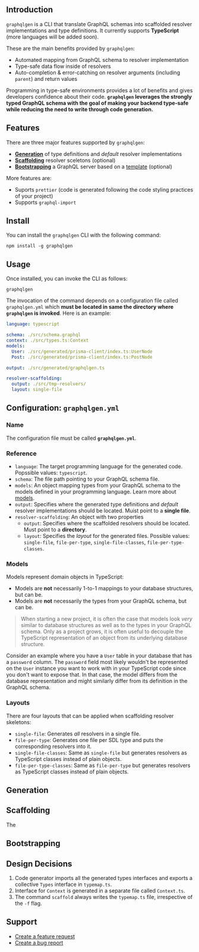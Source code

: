 ## Introduction

`graphqlgen` is a CLI that translate GraphQL schemas into scaffolded resolver implementations and type definitions. It currently supports **TypeScript** (more languages will be added soon). 

These are the main benefits provided by `graphqlgen`:

- Automated mapping from GraphQL schema to resolver implementation
- Type-safe data flow inside of resolvers
- Auto-completion & error-catching on resolver arguments (including `parent`) and return values 

Programming in type-safe environments provides a lot of benefits and gives developers confidence about their code. **`graphqlgen` leverages the strongly typed GraphQL schema with the goal of making your backend type-safe while reducing the need to write through code generation.**

## Features

There are three major features supported by `graphqlgen`:

- [**Generation**](#generation) of type definitions and _default_ resolver implementations
- [**Scaffolding**](#scaffolding) resolver sceletons (optional)
- [**Bootstrapping**](#bootstrapping) a GraphQL server based on a [template](packages/graphqlgen-templates/) (optional)

More features are:

- Suports `prettier` (code is generated following the code styling practices of your project)
- Supports `graphql-import`

## Install

You can install the `graphqlgen` CLI with the following command: 

```
npm install -g graphqlgen
```

## Usage

Once installed, you can invoke the CLI as follows:

```
graphqlgen
```

The invocation of the command depends on a configuration file called `graphqlgen.yml` which **must be located in same the directory where `graphqlgen` is invoked**. Here is an example:

```yml
language: typescript

schema: ./src/schema.graphql
context: ./src/types.ts:Context
models:
  User: ./src/generated/prisma-client/index.ts:UserNode
  Post: ./src/generated/prisma-client/index.ts:PostNode

output: ./src/generated/graphqlgen.ts

resolver-scaffolding:
  output: ./src/tmp-resolvers/
  layout: single-file
```

## Configuration: `graphqlgen.yml`

### Name

The configuration file must be called **`graphqlgen.yml`**.

### Reference

- `language`: The target programming language for the generated code. Popssible values: `typescript`.
- `schema`: The file path pointing to your GraphQL schema file.
- `models`: An object mapping types from your GraphQL schema to the models defined in your programming language. Learn more about [models](#models).
- `output`: Specifies where the generated type definitions and _default_ resolver implementations should be located. Muist point to a **single file**.
- `resolver-scaffolding`: An object with two properties
  - `output`: Specifies where the scaffolded resolvers should be located. Must point to a **directory**.
  - `layout`: Specifies the _layout_ for the generated files. Possible values: `single-file`, `file-per-type`, `single-file-classes`, `file-per-type-classes`. 

### Models

Models represent domain objects in TypeScript:

- Models are **not** necessarily 1-to-1 mappings to your database structures, but can be.
- Models are **not** necessarily the types from your GraphQL schema, but can be.

> When starting a new project, it is often the case that models look _very_ similar to database structures as well as to the types in your GraphQL schema. Only as a project grows, it is often useful to decouple the TypeScript representation of an object from its underlying database structure.

Consider an example where you have a `User` table in your database that has a `password` column. The `password` field most likely wouldn't be represented on the `User` instance you want to work with in your TypeScript code since you don't want to expose that. In that case, the model differs from the database representation and might similarly differ from its definition in the GraphQL schema.

### Layouts

There are four layouts that can be applied when scaffolding resolver skeletons:

- `single-file`: Generates _all_ resolvers in a single file.
- `file-per-type`: Generates one file per SDL type and puts the corresponding resolvers into it. 
- `single-file-classes`: Same as `single-file` but generates resolvers as TypeScript classes instead of plain objects.
- `file-per-type-classes`: Same as `file-per-type` but generates resolvers as TypeScript classes instead of plain objects.

## Generation

## Scaffolding

The 

## Bootstrapping

## Design Decisions

1. Code generator imports all the generated types interfaces and exports a collective `Types` interface in `typemap.ts`.
1. Interface for `Context` is generated in a separate file called `Context.ts`.
1. The command `scaffold` always writes the `typemap.ts` file, irrespective of the `-f` flag.

## Support

- [Create a feature request](https://github.com/prisma/graphql-resolver-codegen/issues/new?template=feature_request.md&labels=enhancement)
- [Create a bug report](https://github.com/prisma/graphql-resolver-codegen/issues/new?template=bug_report.md&labels=bug)

